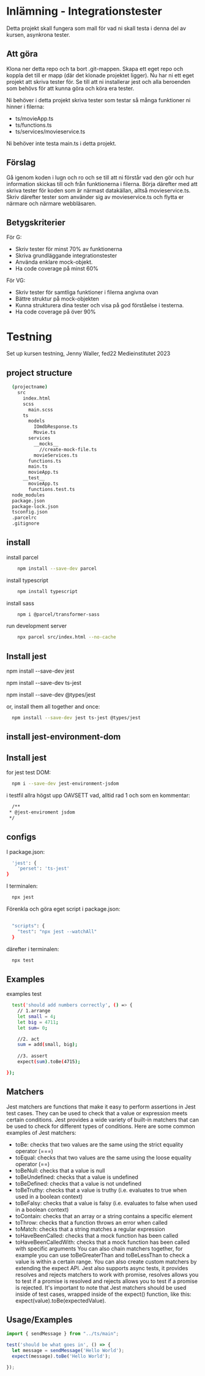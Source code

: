 # Inlämning - Integrationstester

Detta projekt skall fungera som mall för vad ni skall testa i denna del av kursen, asynkrona tester.

## Att göra

Klona ner detta repo och ta bort .git-mappen. Skapa ett eget repo och koppla det till er mapp (där det klonade projektet ligger). Nu har ni ett eget projekt att skriva tester för. Se till att ni installerar jest och alla beroenden som behövs för att kunna göra och köra era tester.

Ni behöver i detta projekt skriva tester som testar så många funktioner ni hinner i filerna:

- ts/movieApp.ts
- ts/functions.ts
- ts/services/movieservice.ts

Ni behöver inte testa main.ts i detta projekt.

## Förslag

Gå igenom koden i lugn och ro och se till att ni förstår vad den gör och hur information skickas till och från funktionerna i filerna. Börja därefter med att skriva tester för koden som är närmast datakällan, alltså movieservice.ts. Skriv därefter tester som använder sig av movieservice.ts och flytta er närmare och närmare webbläsaren. 

## Betygskriterier

För G:

- Skriv tester för minst 70% av funktionerna
- Skriva grundläggande integrationstester
- Använda enklare mock-objekt.
- Ha code coverage på minst 60%

För VG:

- Skriv tester för samtliga funktioner i filerna angivna ovan
- Bättre struktur på mock-objekten
- Kunna strukturera dina tester och visa på god förståelse i testerna.
- Ha code coverage på över 90%


##

# Testning

Set up kursen testning, Jenny Waller, fed22 Medieinstitutet 2023

## project structure

```bash
  (projectname)
    src
      index.html
      scss
        main.scss
      ts
        models
          IOmdbResponse.ts
          Movie.ts
        services
          __mocks__
            //create-mock-file.ts
          movieServices.ts
        functions.ts
        main.ts
        movieApp.ts
      __test__
        movieApp.ts
        functions.test.ts
  node_modules
  package.json
  package-lock.json
  tsconfig.json
  .parcelrc
  .gitignore

```

## install
install parcel
```bash
    npm install --save-dev parcel
```

install typescript
```bash
    npm install typescript
```
install sass
```bash
    npm i @parcel/transformer-sass
```
run development server
```bash
    npx parcel src/index.html --no-cache
```


## Install jest

npm install --save-dev jest

npm install --save-dev ts-jest

npm install --save-dev @types/jest

or, install them all together and once: 
```bash
  npm install --save-dev jest ts-jest @types/jest
```


## install jest-environment-dom


## Install jest

for jest test DOM:

```bash
  npm i --save-dev jest-environment-jsdom
```

i testfil allra högst upp OAVSETT vad, alltid rad 1 och som en kommentar: 
```bash
  /**
 * @jest-enviroment jsdom
 */
```

## configs

 I package.json:

```bash
  'jest': {
    'perset': 'ts-jest'
}
```
 I terminalen:

```bash
  npx jest
```
Förenkla och göra eget script i package.json:

```bash
  
  "scripts": {
    "test": "npx jest --watchAll"
  }
```

 därefter i terminalen:

```bash
  npx test
```





## Examples

examples test

```bash
  test('should add numbers correctly', () => {
    // 1.arrange
    let small = 4;
    let big = 4711;
    let sum= 0;

    //2. act
    sum = add(small, big);
    
    //3. assert
    expect(sum).toBe(4715);

});
```
    
## Matchers

Jest matchers are functions that make it easy to perform assertions in Jest test cases. They can be used to check that a value or expression meets certain conditions. Jest provides a wide variety of built-in matchers that can be used to check for different types of conditions.
Here are some common examples of Jest matchers:
* toBe: checks that two values are the same using the strict equality operator (===)
* toEqual: checks that two values are the same using the loose equality operator (==)
* toBeNull: checks that a value is null
* toBeUndefined: checks that a value is undefined
* toBeDefined: checks that a value is not undefined
* toBeTruthy: checks that a value is truthy (i.e. evaluates to true when used in a boolean context)
* toBeFalsy: checks that a value is falsy (i.e. evaluates to false when used in a boolean context)
* toContain: checks that an array or a string contains a specific element
* toThrow: checks that a function throws an error when called
* toMatch: checks that a string matches a regular expression
* toHaveBeenCalled: checks that a mock function has been called
* toHaveBeenCalledWith: checks that a mock function has been called with specific arguments
You can also chain matchers together, for example you can use toBeGreaterThan and toBeLessThan to check a value is within a certain range.
You can also create custom matchers by extending the expect API.
Jest also supports async tests, it provides resolves and rejects matchers to work with promise, resolves allows you to test if a promise is resolved and rejects allows you to test if a promise is rejected.
It's important to note that Jest matchers should be used inside of test cases, wrapped inside of the expect() function, like this: expect(value).toBe(expectedValue).







## Usage/Examples

```javascript
import { sendMessage } from "../ts/main";

test('should be what goes in', () => {
  let message = sendMessage('Hello World');
  expect(message).toBe('Hello World');

});
```

